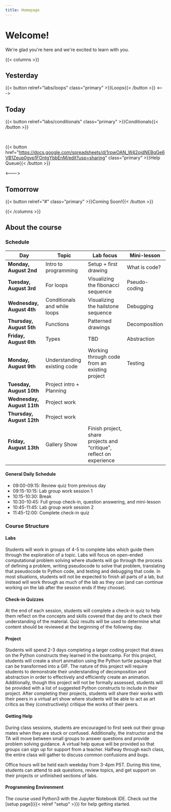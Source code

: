 ```yaml
---
title: Homepage
---
```


# Welcome!

We're glad you're here and we're excited to learn with you.

{{< columns >}}

## Yesterday

{{< button relref="labs/loops" class="primary" >}}Loops{{< /button >}}
<--->

## Today

{{< button relref="labs/conditionals" class="primary" >}}Conditionals{{< /button >}}

<br>

{{< button href="https://docs.google.com/spreadsheets/d/1rpwOAN_W42ojdNEBgGe6VB1Zeup0gvp1FOntgYbbEnM/edit?usp=sharing" class="primary" >}}Help Queue{{< /button >}}

<--->

## Tomorrow
{{< button relref="#" class="primary" >}}Coming Soon!{{< /button >}}

{{< /columns >}}
## About the course

### Schedule

| Day                    | Topic                        | Lab focus                                                            | Mini-lesson   |
|------------------------|------------------------------|----------------------------------------------------------------------|---------------|
| **Monday, August 2nd**     | Intro to programming         | Setup + first drawing                                                | What is code? |
| **Tuesday, August 3rd**    | For loops                    | Visualizing the fibonacci sequence                                   | Pseudo-coding |
| **Wednesday, August 4th**  | Conditionals and while loops | Visualizing the hailstone sequence                                   | Debugging     |
| **Thursday, August 5th**   | Functions                    | Patterned drawings                                                   | Decomposition |
| **Friday, August 6th**     | Types                        | TBD                                                                  | Abstraction   |
| **Monday, August 9th**     | Understanding existing code  | Working through code from an existing project                        | Testing       |
| **Tuesday, August 10th**   | Project intro + Planning     |                                                                      |               |
| **Wednesday, August 11th** | Project work                 |                                                                      |               |
| **Thursday, August 12th**  | Project work                 |                                                                      |               |
| **Friday, August 13th**    | Gallery Show                 | Finish project, share projects and “critique”, reflect on experience |               |

#### General Daily Schedule

- 09:00-09:15: Review quiz from previous day
- 09:15-10:15: Lab group work session 1
- 10:15-10:30: Break
- 10:30-10:45: Full group check-in, question answering, and mini-lesson
- 10:45-11:45: Lab group work session 2
- 11:45-12:00: Complete check-in quiz

### Course Structure

#### Labs
Students will work in groups of 4-5 to complete labs which guide them through the exploration of a topic. Labs will focus on open-ended computational problem solving where students will go through the process of defining a problem, writing pseudocode to solve that problem, translating that pseudocode to Python code, and testing and debugging that code. In most situations, students will not be expected to finish all parts of a lab, but instead will work through as much of the lab as they can (and can continue working on the lab after the session ends if they choose).

#### Check-in Quizzes
At the end of each session, students will complete a check-in quiz to help them reflect on the concepts and skills covered that day and to check their understanding of the material. Quiz results will be used to determine what content should be reviewed at the beginning of the following day.

#### Project
Students will spend 2-3 days completing a larger coding project that draws on the Python constructs they learned in the bootcamp. For this project, students will create a short animation using the Python turtle package that can be transformed into a GIF. The nature of this project will require students to demonstrate their understanding of decomposition and abstraction in order to effectively and efficiently create an animation. Additionally, though this project will not be formally assessed, students will be provided with a list of suggested Python constructs to include in their project. After completing their projects, students will share their works with their peers in a virtual art show where students will be able to act as art critics as they (constructively) critique the works of their peers.

#### Getting Help
During class sessions, students are encouraged to first seek out their group mates when they are stuck or confused. Additionally, the instructor and the TA will move between small groups
to answer questions and provide problem solving guidance. A virtual help queue will be provided so that groups can sign up for support from a teacher. Halfway through each class, the entire class will gather to discuss common confusions and bugs.

Office hours will be held each weekday from 3-4pm PST. During this time, students can attend to ask questions, review topics, and get support on their projects or unfinished sections of labs.

#### Programming Environment
The course used Python3 with the Jupyter Notebook IDE. Check out the [setup page]({{< relref "setup" >}}) for help getting started.

